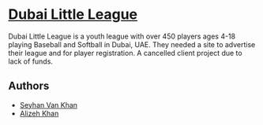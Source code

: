 # [Dubai Little League](http://dubailittleleague.netlify.app)

Dubai Little League is a youth league with over 450 players ages 4-18 playing Baseball and Softball in Dubai, UAE. They needed a site to advertise their league and for player registration. A cancelled client project due to lack of funds.

## Authors

* [Seyhan Van Khan](https://github.com/seyhanvankhan)
* [Alizeh Khan](https://github.com/alizehkhan)
